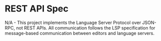 # REST API Spec

N/A - This project implements the Language Server Protocol over JSON-RPC, not REST APIs. All communication follows the LSP specification for message-based communication between editors and language servers.
